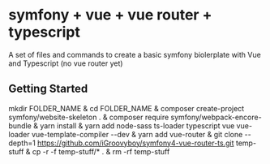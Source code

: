 # symfony + vue + vue router + typescript
A set of files and commands to create a basic symfony biolerplate with Vue and Typescript
(no vue router yet)

## Getting Started

mkdir FOLDER_NAME & cd FOLDER_NAME & composer create-project symfony/website-skeleton . & composer require symfony/webpack-encore-bundle & yarn install & yarn add node-sass ts-loader typescript vue vue-loader vue-template-compiler --dev & yarn add vue-router & git clone --depth=1 https://github.com/iGroovyboy/symfony4-vue-router-ts.git temp-stuff & cp -r -f temp-stuff/* . & rm -rf temp-stuff